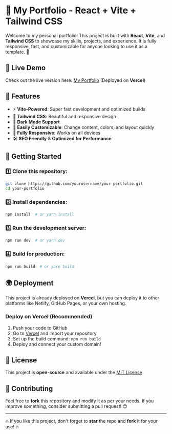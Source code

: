 # 🌟 My Portfolio - React + Vite + Tailwind CSS

Welcome to my personal portfolio! This project is built with **React**, **Vite**, and **Tailwind CSS** to showcase my skills, projects, and experience. It is fully responsive, fast, and customizable for anyone looking to use it as a template. 🚀

## 🔗 Live Demo
Check out the live version here: [My Portfolio](https://yourdomain.com) (Deployed on **Vercel**)

## 📂 Features
- ⚡ **Vite-Powered**: Super fast development and optimized builds
- 🎨 **Tailwind CSS**: Beautiful and responsive design
- 🌙 **Dark Mode Support**
- 🔧 **Easily Customizable**: Change content, colors, and layout quickly
- 📱 **Fully Responsive**: Works on all devices
- 🛠️ **SEO Friendly** & **Optimized for Performance**

## 🚀 Getting Started
### 1️⃣ Clone this repository:
```bash
git clone https://github.com/yourusername/your-portfolio.git
cd your-portfolio
```

### 2️⃣ Install dependencies:
```bash
npm install  # or yarn install
```

### 3️⃣ Run the development server:
```bash
npm run dev  # or yarn dev
```

### 4️⃣ Build for production:
```bash
npm run build  # or yarn build
```

## 🌍 Deployment
This project is already deployed on **Vercel**, but you can deploy it to other platforms like Netlify, GitHub Pages, or your own hosting.

### Deploy on Vercel (Recommended)
1. Push your code to GitHub
2. Go to [Vercel](https://vercel.com/) and import your repository
3. Set up the build command: `npm run build`
4. Deploy and connect your custom domain!

## 📜 License
This project is **open-source** and available under the [MIT License](LICENSE).

## 🤝 Contributing
Feel free to **fork** this repository and modify it as per your needs. If you improve something, consider submitting a pull request! 😊


---
🔥 If you like this project, don't forget to **star** the repo and **fork** it for your use! 🔥
